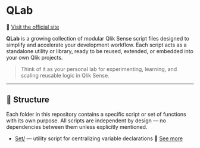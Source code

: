 # QLab  
🔗 [Visit the official site](https://qsyntaxchannel.com/qlab/)

**QLab** is a growing collection of modular Qlik Sense script files designed to simplify and accelerate your development workflow. Each script acts as a standalone utility or library, ready to be reused, extended, or embedded into your own Qlik projects.

> Think of it as your personal lab for experimenting, learning, and scaling reusable logic in Qlik Sense.

---

## 📁 Structure

Each folder in this repository contains a specific script or set of functions with its own purpose. All scripts are independent by design — no dependencies between them unless explicitly mentioned.

- [Set/](./Set) — utility script for centralizing variable declarations
  🔗 [See more](https://qsyntaxchannel.com/qlab/como-usar-a-funcao-set-sem-erro-no-qlik-sense/)